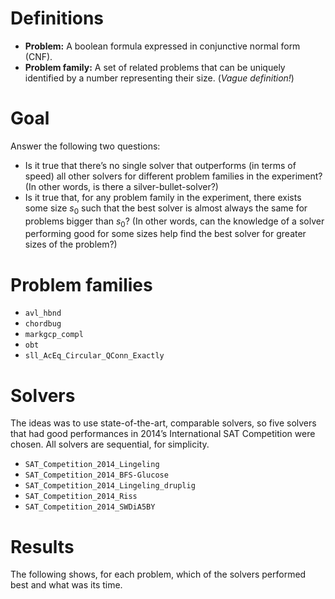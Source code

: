 # Definitions

* **Problem:** A boolean formula expressed in conjunctive normal form (CNF).
* **Problem family:** A set of related problems that can be uniquely identified
  by a number representing their size. (*Vague definition!*)

# Goal

Answer the following two questions:

* Is it true that there’s no single solver that outperforms (in terms of speed)
  all other solvers for different problem families in the experiment? (In other
  words, is there a silver-bullet-solver?)
* Is it true that, for any problem family in the experiment, there exists some
  size $s_0$ such that the best solver is almost always the same for problems
  bigger than $s_0$? (In other words, can the knowledge of a solver performing
  good for some sizes help find the best solver for greater sizes of the
  problem?)

# Problem families

* `avl_hbnd`
* `chordbug`
* `markgcp_compl`
* `obt`
* `sll_AcEq_Circular_QConn_Exactly`

# Solvers

The ideas was to use state-of-the-art, comparable solvers, so five solvers that
had good performances in 2014’s International SAT Competition were chosen. All
solvers are sequential, for simplicity.

* `SAT_Competition_2014_Lingeling`
* `SAT_Competition_2014_BFS-Glucose`
* `SAT_Competition_2014_Lingeling_druplig`
* `SAT_Competition_2014_Riss`
* `SAT_Competition_2014_SWDiA5BY`

# Results

The following shows, for each problem, which of the solvers performed best and
what was its time.